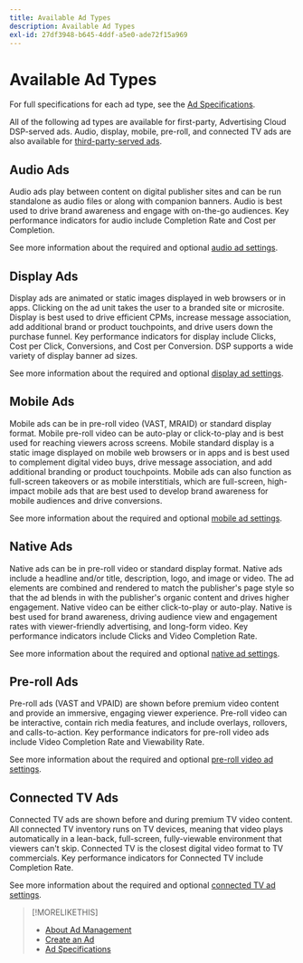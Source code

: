 ```yaml
---
title: Available Ad Types
description: Available Ad Types
exl-id: 27df3948-b645-4ddf-a5e0-ade72f15a969
---
```

# Available Ad Types

For full specifications for each ad type, see the [Ad Specifications](/help/dsp/assets/ad-specs.pdf).

All of the following ad types are available for first-party, Advertising Cloud DSP-served ads. Audio, display, mobile, pre-roll, and connected TV ads are also available for [third-party-served ads](/help/dsp/campaign-management/ads/ad-create-third-party.md).

## Audio Ads

Audio ads play between content on digital publisher sites and can be run standalone as audio files or along with companion banners. Audio is best used to drive brand awareness and engage with on-the-go audiences. Key performance indicators for audio include Completion Rate and Cost per Completion.

See more information about the required and optional [audio ad settings](ad-settings-audio.md).

## Display Ads

Display ads are animated or static images displayed in web browsers or in apps. Clicking on the ad unit takes the user to a branded site or microsite. Display is best used to drive efficient CPMs, increase message association, add additional brand or product touchpoints, and drive users down the purchase funnel. Key performance indicators for display include Clicks, Cost per Click, Conversions, and Cost per Conversion. DSP supports a wide variety of display banner ad sizes.

See more information about the required and optional [display ad settings](ad-settings-display.md).

## Mobile Ads

Mobile ads can be in pre-roll video (VAST, MRAID) or standard display format. Mobile pre-roll video can be auto-play or click-to-play and is best used for reaching viewers across screens. Mobile standard display is a static image displayed on mobile web browsers or in apps and is best used to complement digital video buys, drive message association, and add additional branding or product touchpoints. Mobile ads can also function as full-screen takeovers or as mobile interstitials, which are full-screen, high-impact mobile ads that are best used to develop brand awareness for mobile audiences and drive conversions.

See more information about the required and optional [mobile ad settings](ad-settings-mobile.md).

## Native Ads

Native ads can be in pre-roll video or standard display format. Native ads include a headline and/or title, description, logo, and image or video. The ad elements are combined and rendered to match the publisher's page style so that the ad blends in with the publisher's organic content and drives higher engagement. Native video can be either click-to-play or auto-play. Native is best used for brand awareness, driving audience view and engagement rates with viewer-friendly advertising, and long-form video. Key performance indicators include Clicks and Video Completion Rate.

See more information about the required and optional [native ad settings](ad-settings-native.md).

## Pre-roll Ads

Pre-roll ads (VAST and VPAID) are shown before premium video content and provide an immersive, engaging viewer experience. Pre-roll video can be interactive, contain rich media features, and include overlays, rollovers, and calls-to-action. Key performance indicators for pre-roll video ads include Video Completion Rate and Viewability Rate.

See more information about the required and optional [pre-roll video ad settings](ad-settings-pre-roll.md).

## Connected TV Ads

Connected TV ads are shown before and during premium TV video content. All connected TV inventory runs on TV devices, meaning that video plays automatically in a lean-back, full-screen, fully-viewable environment that viewers can't skip. Connected TV is the closest digital video format to TV commercials. Key performance indicators for Connected TV include Completion Rate.

See more information about the required and optional [connected TV ad settings](ad-settings-connected-tv.md).

>[!MORELIKETHIS]
>
>* [About Ad Management](ad-about.md)
>* [Create an Ad](ad-create.md)
>* [Ad Specifications](/help/dsp/assets/ad-specs.pdf)
